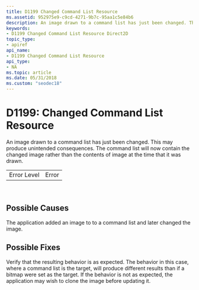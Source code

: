 ```yaml
---
title: D1199 Changed Command List Resource
ms.assetid: 952975e9-c9cd-4271-9b7c-95aa1c5e84b6
description: An image drawn to a command list has just been changed. This may produce unintended consequences. The command list will now contain the changed image rather than the contents of image at the time that it was drawn.
keywords:
- D1199 Changed Command List Resource Direct2D
topic_type:
- apiref
api_name:
- D1199 Changed Command List Resource
api_type:
- NA
ms.topic: article
ms.date: 05/31/2018
ms.custom: "seodec18"
---
```


# D1199: Changed Command List Resource

An image drawn to a command list has just been changed. This may produce unintended consequences. The command list will now contain the changed image rather than the contents of image at the time that it was drawn.



|             |       |
|-------------|-------|
| Error Level | Error |



 

## Possible Causes

The application added an image to to a command list and later changed the image.

## Possible Fixes

Verify that the resulting behavior is as expected. The behavior in this case, where a command list is the target, will produce different results than if a bitmap were set as the target. If the behavior is not as expected, the application may wish to clone the image before updating it.

 

 




